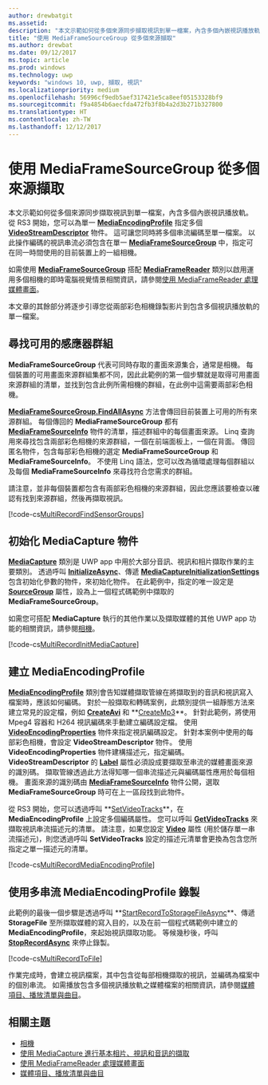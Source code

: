 ```yaml
---
author: drewbatgit
ms.assetid: 
description: "本文示範如何從多個來源同步擷取視訊到單一檔案，內含多個內嵌視訊播放軌。"
title: "使用 MediaFrameSourceGroup 從多個來源擷取"
ms.author: drewbat
ms.date: 09/12/2017
ms.topic: article
ms.prod: windows
ms.technology: uwp
keywords: "windows 10, uwp, 擷取, 視訊"
ms.localizationpriority: medium
ms.openlocfilehash: 56996cf9edb5aef317421e5ca8eef05153328bf9
ms.sourcegitcommit: f9a4854b6aecfda472fb3f8b4a2d3b271b327800
ms.translationtype: HT
ms.contentlocale: zh-TW
ms.lasthandoff: 12/12/2017
---
```

# <a name="capture-from-multiple-sources-using-mediaframesourcegroup"></a>使用 MediaFrameSourceGroup 從多個來源擷取

本文示範如何從多個來源同步擷取視訊到單一檔案，內含多個內嵌視訊播放軌。 從 RS3 開始，您可以為單一 **[MediaEncodingProfile](https://docs.microsoft.com/uwp/api/windows.media.mediaproperties.mediaencodingprofile)** 指定多個 **[VideoStreamDescriptor](https://docs.microsoft.com/uwp/api/windows.media.core.videostreamdescriptor)** 物件。 這可讓您同時將多個串流編碼至單一檔案。 以此操作編碼的視訊串流必須包含在單一 **[MediaFrameSourceGroup](https://docs.microsoft.com/uwp/api/windows.media.capture.frames.mediaframesourcegroup)** 中，指定可在同一時間使用的目前裝置上的一組相機。 

如需使用 **[MediaFrameSourceGroup](https://docs.microsoft.com/uwp/api/windows.media.capture.frames.mediaframesourcegroup)** 搭配 **[MediaFrameReader](https://docs.microsoft.com/uwp/api/windows.media.capture.frames.mediaframereader)** 類別以啟用運用多個相機的即時電腦視覺情景相關資訊，請參閱[使用 MediaFrameReader 處理媒體畫面](process-media-frames-with-mediaframereader.md)。

本文章的其餘部分將逐步引導您從兩部彩色相機錄製影片到包含多個視訊播放軌的單一檔案。

## <a name="find-available-sensor-groups"></a>尋找可用的感應器群組
**MediaFrameSourceGroup** 代表可同時存取的畫面來源集合，通常是相機。 每個裝置的可用畫面來源群組集都不同，因此此範例的第一個步驟就是取得可用畫面來源群組的清單，並找到包含此例所需相機的群組，在此例中這需要兩部彩色相機。

**[MediaFrameSourceGroup.FindAllAsync](https://docs.microsoft.com/uwp/api/windows.media.capture.frames.mediaframesourcegroup#Windows_Media_Capture_Frames_MediaFrameSourceGroup_FindAllAsync)** 方法會傳回目前裝置上可用的所有來源群組。 每個傳回的 **MediaFrameSourceGroup** 都有 **[MediaFrameSourceInfo](https://docs.microsoft.com/uwp/api/windows.media.capture.frames.mediaframesourceinfo)** 物件的清單，描述群組中的每個畫面來源。 Linq 查詢用來尋找包含兩部彩色相機的來源群組，一個在前端面板上，一個在背面。 傳回匿名物件，包含每部彩色相機的選定 **MediaFrameSourceGroup** 和 **MediaFrameSourceInfo**。 不使用 Linq 語法，您可以改為循環處理每個群組以及每個 **MediaFrameSourceInfo** 來尋找符合您需求的群組。

請注意，並非每個裝置都包含有兩部彩色相機的來源群組，因此您應該要檢查以確認有找到來源群組，然後再擷取視訊。

[!code-cs[MultiRecordFindSensorGroups](./code/SimpleCameraPreview_Win10/cs/MainPage.MultiRecord.xaml.cs#SnippetMultiRecordFindSensorGroups)]

## <a name="initialize-the-mediacapture-object"></a>初始化 MediaCapture 物件
**[MediaCapture](https://docs.microsoft.com/uwp/api/windows.media.capture.mediacapture)** 類別是 UWP app 中用於大部分音訊、視訊和相片擷取作業的主要類別。 透過呼叫 **[InitializeAsync](https://docs.microsoft.com/uwp/api/windows.media.capture.mediacapture#Windows_Media_Capture_MediaCapture_InitializeAsync)**、傳遞 **[MediaCaptureInitializationSettings](https://docs.microsoft.com/uwp/api/windows.media.capture.mediacaptureinitializationsettings)** 包含初始化參數的物件，來初始化物件。 在此範例中，指定的唯一設定是 **[SourceGroup](https://docs.microsoft.com/uwp/api/windows.media.capture.mediacaptureinitializationsettings#Windows_Media_Capture_MediaCaptureInitializationSettings_SourceGroup)** 屬性，設為上一個程式碼範例中擷取的 **MediaFrameSourceGroup**。

如需您可搭配 **MediaCapture** 執行的其他作業以及擷取媒體的其他 UWP app 功能的相關資訊，請參閱[相機](camera.md)。

[!code-cs[MultiRecordInitMediaCapture](./code/SimpleCameraPreview_Win10/cs/MainPage.MultiRecord.xaml.cs#SnippetMultiRecordInitMediaCapture)]

## <a name="create-a-mediaencodingprofile"></a>建立 MediaEncodingProfile
**[MediaEncodingProfile](https://docs.microsoft.com/uwp/api/windows.media.mediaproperties.mediaencodingprofile)** 類別會告知媒體擷取管線在將擷取到的音訊和視訊寫入檔案時，應該如何編碼。 對於一般擷取和轉碼案例，此類別提供一組靜態方法來建立常見的設定檔，例如 **[CreateAvi](https://docs.microsoft.com/uwp/api/windows.media.mediaproperties.mediaencodingprofile#Windows_Media_MediaProperties_MediaEncodingProfile_CreateAvi_Windows_Media_MediaProperties_VideoEncodingQuality_)** 和 **[CreateMp3](https://docs.microsoft.com/uwp/api/windows.media.mediaproperties.mediaencodingprofile#Windows_Media_MediaProperties_MediaEncodingProfile_CreateMp3_Windows_Media_MediaProperties_AudioEncodingQuality_)**。 針對此範例，將使用 Mpeg4 容器和 H264 視訊編碼來手動建立編碼設定檔。 使用 **[VideoEncodingProperties](https://docs.microsoft.com/uwp/api/windows.media.mediaproperties.videoencodingproperties)** 物件來指定視訊編碼設定。 針對本案例中使用的每部彩色相機，會設定 **VideoStreamDescriptor** 物件。 使用 **VideoEncodingProperties** 物件建構描述元，指定編碼。 **VideoStreamDescriptor** 的 **[Label](https://docs.microsoft.com/uwp/api/windows.media.core.videostreamdescriptor#Windows_Media_Core_VideoStreamDescriptor_Label)** 屬性必須設成要擷取至串流的媒體畫面來源的識別碼。 擷取管線透過此方法得知哪一個串流描述元與編碼屬性應用於每個相機。 畫面來源的識別碼由 **[MediaFrameSourceInfo](https://docs.microsoft.com/uwp/api/windows.media.capture.frames.mediaframesourceinfo)** 物件公開，選取 **MediaFrameSourceGroup** 時可在上一區段找到此物件。


從 RS3 開始，您可以透過呼叫 **[SetVideoTracks](https://docs.microsoft.com/uwp/api/windows.media.mediaproperties.mediaencodingprofile#Windows_Media_MediaProperties_MediaEncodingProfile_SetVideoTracks_Windows_Foundation_Collections_IIterable_Windows_Media_Core_VideoStreamDescriptor__)**，在 **MediaEncodingProfile** 上設定多個編碼屬性。 您可以呼叫 **[GetVideoTracks](https://docs.microsoft.com/uwp/api/windows.media.mediaproperties.mediaencodingprofile#Windows_Media_MediaProperties_MediaEncodingProfile_GetVideoTracks)** 來擷取視訊串流描述元的清單。 請注意，如果您設定 **[Video](https://docs.microsoft.com/uwp/api/windows.media.mediaproperties.mediaencodingprofile#Windows_Media_MediaProperties_MediaEncodingProfile_Video)** 屬性 (用於儲存單一串流描述元)，則您透過呼叫 **SetVideoTracks** 設定的描述元清單會更換為包含您所指定之單一描述元的清單。


[!code-cs[MultiRecordMediaEncodingProfile](./code/SimpleCameraPreview_Win10/cs/MainPage.MultiRecord.xaml.cs#SnippetMultiRecordMediaEncodingProfile)]

## <a name="record-using-the-multi-stream-mediaencodingprofile"></a>使用多串流 MediaEncodingProfile 錄製
此範例的最後一個步驟是透過呼叫 **[StartRecordToStorageFileAsync](https://docs.microsoft.com/uwp/api/windows.media.capture.mediacapture#Windows_Media_Capture_MediaCapture_StartRecordToStorageFileAsync_Windows_Media_MediaProperties_MediaEncodingProfile_Windows_Storage_IStorageFile_)**、傳遞 **StorageFile** 至所擷取媒體的寫入目的，以及在前一個程式碼範例中建立的 **MediaEncodingProfile**，來起始視訊擷取功能。 等候幾秒後，呼叫 **[StopRecordAsync](https://docs.microsoft.com/uwp/api/windows.media.capture.mediacapture#Windows_Media_Capture_MediaCapture_StopRecordAsync)** 來停止錄製。

[!code-cs[MultiRecordToFile](./code/SimpleCameraPreview_Win10/cs/MainPage.MultiRecord.xaml.cs#SnippetMultiRecordToFile)]

作業完成時，會建立視訊檔案，其中包含從每部相機擷取的視訊，並編碼為檔案中的個別串流。 如需播放包含多個視訊播放軌之媒體檔案的相關資訊，請參閱[媒體項目、播放清單與曲目](media-playback-with-mediasource.md)。

## <a name="related-topics"></a>相關主題

* [相機](camera.md)
* [使用 MediaCapture 進行基本相片、視訊和音訊的擷取](basic-photo-video-and-audio-capture-with-MediaCapture.md)
* [使用 MediaFrameReader 處理媒體畫面](process-media-frames-with-mediaframereader.md)
* [媒體項目、播放清單與曲目](media-playback-with-mediasource.md)


 

 




